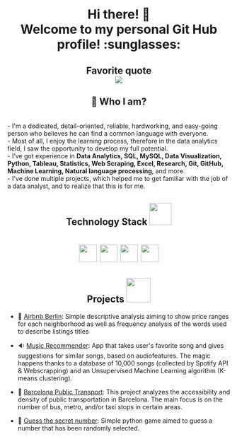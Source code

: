 <h1 align="center">Hi there! 👋 <br />Welcome to my personal Git Hub profile! :sunglasses:</h1>
<h2 align="center">Favorite quote <br /><img src="https://i.ibb.co/XDNrzqN/done-is-better-than-perfect.png" /></h2>
<h2 align="center">🌱 Who I am?</h2>
<p><br />- I'm a dedicated, detail-oriented, reliable, hardworking, and easy-going person who believes he can find a common language with everyone. <br />- Most of all, I enjoy the learning process, therefore in the data analytics field, I saw the opportunity to develop my full potential. <br />- I&rsquo;ve got experience in <strong>Data Analytics, SQL, MySQL, Data Visualization, Python, Tableau, Statistics, Web Scraping, Excel, Research, Git, GitHub, Machine Learning, Natural language processing</strong>, and more. <br />- I've done multiple projects, which helped me to get familiar with the job of a data analyst, and to realize that this is for me.</p>
<h2 align="center">Technology Stack <img src="https://media.giphy.com/media/iDaCeaKrHhUI1I8e2b/giphy.gif" width="50" /></h2>
<h1 align="center"><img src="https://img.shields.io/badge/-Python-3776AB?logo=python&amp;logoColor=white&amp;style=flat" height="40" /> <img src="https://img.shields.io/badge/-Jupyter-F37626?logo=jupyter&amp;logoColor=white&amp;style=flat" height="40" /> <img src="https://img.shields.io/badge/-MySQL-4479A1?logo=mysql&amp;logoColor=white&amp;style=flat" height="40" /> <img src="https://img.shields.io/badge/-Tableau-315F85?logo=tableau&amp;logoColor=white&amp;style=flat" height="40" /></h1>

<h2 align="center">Projects <img src="https://drsreturns.com/wp-content/uploads/drs-special-projects-icon.png" width="55" /></h2>

* :city_sunrise: [Airbnb Berlin](https://github.com/Nikolov-A/Project-Week-5-Your-Own-Project): Simple descriptive analysis aiming to show price ranges for each neighborhood as well as frequency analysis of the words used to describe listings titles

* :sound: [Music Recommender](https://github.com/Nikolov-A/Project-Week-3-Music_Recommender): App that takes user's favorite song and gives suggestions for similar songs, based on audiofeatures. The magic happens thanks to a database of 10,000 songs (collected by Spotify API & Webscrapping) and an Unsupervised Machine Learning algorithm (K-means clustering).

* :bus: [Barcelona Public Transport](https://github.com/Nikolov-A/Project-Week-2-Barcelona): This project analyzes the accessibility and density of public transportation in Barcelona. The main focus is on the number of bus, metro, and/or taxi stops in certain areas.

* :1234: [Guess the secret number](https://github.com/Nikolov-A/Project-Week-1-Build-Your-Own-Game): Simple python game aimed to guess a number that has been randomly selected. 